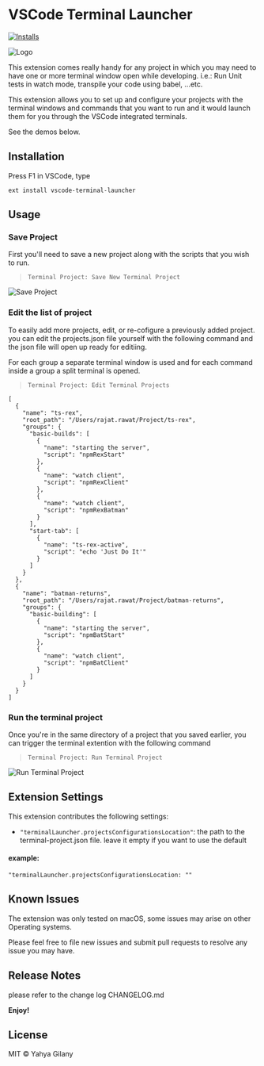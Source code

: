# VSCode Terminal Launcher

[![Installs](https://vsmarketplacebadge.apphb.com/installs/yahya-gilany.vscode-terminal-launcher.svg)](https://marketplace.visualstudio.com/items?itemName=yahya-gilany.vscode-terminal-launcher)

![Logo](images/logo200.png)

This extension comes really handy for any project in which you may need to have one or more terminal window open while developing. i.e.: Run Unit tests in watch mode, transpile your code using babel, ...etc.

This extension allows you to set up and configure your projects with the terminal windows and commands that you want to run and it would launch them for you through the VSCode integrated terminals.

See the demos below.

## Installation

Press F1 in VSCode, type

```
ext install vscode-terminal-launcher
```

## Usage

### Save Project

First you'll need to save a new project along with the scripts that you wish to run.

> `Terminal Project: Save New Terminal Project`

![Save Project](images/save.gif)

### Edit the list of project

To easily add more projects, edit, or re-cofigure a previously added project. you can edit the projects.json file yourself with the following command and the json file will open up ready for editiing.

For each group a separate terminal window is used and for each command inside a group a split terminal is opened.

> `Terminal Project: Edit Terminal Projects`

```
[
  {
    "name": "ts-rex",
    "root_path": "/Users/rajat.rawat/Project/ts-rex",
    "groups": {
      "basic-builds": [
        {
          "name": "starting the server",
          "script": "npmRexStart"
        },
        {
          "name": "watch client",
          "script": "npmRexClient"
        },
        {
          "name": "watch client",
          "script": "npmRexBatman"
        }
      ],
      "start-tab": [
        {
          "name": "ts-rex-active",
          "script": "echo 'Just Do It'"
        }
      ]
    }
  },
  {
    "name": "batman-returns",
    "root_path": "/Users/rajat.rawat/Project/batman-returns",
    "groups": {
      "basic-building": [
        {
          "name": "starting the server",
          "script": "npmBatStart"
        },
        {
          "name": "watch client",
          "script": "npmBatClient"
        }
      ]
    }
  }
]

```

### Run the terminal project

Once you're in the same directory of a project that you saved earlier, you can trigger the terminal extention with the following command

> `Terminal Project: Run Terminal Project`

![Run Terminal Project](images/run.gif)

## Extension Settings

This extension contributes the following settings:

- `"terminalLauncher.projectsConfigurationsLocation"`: the path to the terminal-project.json file.
  leave it empty if you want to use the default

#### example:

`"terminalLauncher.projectsConfigurationsLocation: ""`

## Known Issues

The extension was only tested on macOS, some issues may arise on other Operating systems.

Please feel free to file new issues and submit pull requests to resolve any issue you may have.

## Release Notes

please refer to the change log CHANGELOG.md

**Enjoy!**

## License

MIT © Yahya Gilany
